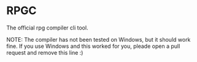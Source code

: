 # RPGC
The official rpg compiler cli tool.

NOTE: The compiler has not been tested on Windows, but it should work fine. If you use Windows and this worked for
you, pleade open a pull request and remove this line :)
